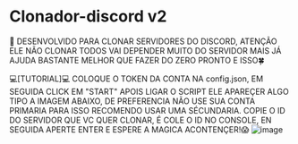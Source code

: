 # Clonador-discord v2
 
🤤 DESENVOLVIDO PARA CLONAR SERVIDORES  DO DISCORD, ATENÇÃO ELE NÃO CLONAR TODOS VAI DEPENDER MUITO DO SERVIDOR 
MAIS JÁ AJUDA BASTANTE MELHOR QUE FAZER DO ZERO PRONTO E ISSO🍀 
 
💻[TUTORIAL]💻
COLOQUE O TOKEN DA CONTA NA config.json, EM SEGUIDA CLICK EM "START" APOIS LIGAR O SCRIPT ELE APAREÇER ALGO TIPO A IMAGEM ABAIXO, DE PREFERENCIA NÃO USE SUA CONTA  PRIMARIA PARA ISSO RECOMENDO USAR UMA SÉCUNDARIA.
COPIE O ID DO SERVIDOR QUE VC QUER CLONAR, É COLE O ID NO CONSOLE, EN SEGUIDA APERTE ENTER E ESPERE A MAGICA ACONTENÇER!😱
![image](https://media.discordapp.net/attachments/904388501372567595/904407809465131038/unknown.png)


